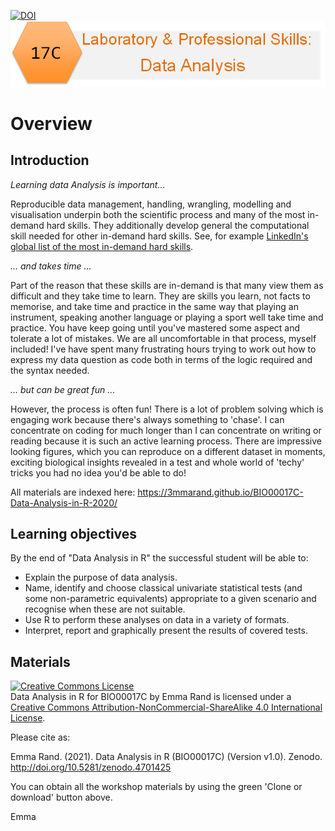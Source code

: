 [![DOI](https://zenodo.org/badge/DOI/10.5281/zenodo.4701425.svg)](https://doi.org/10.5281/zenodo.4701425)
![](pics/17C.png)

# Overview

## Introduction

*Learning data Analysis is important...*

Reproducible data management, handling, wrangling, modelling and visualisation underpin both the scientific process and many of the most in-demand hard skills. They additionally develop general the computational skill needed for other in-demand hard skills. See, for example [LinkedIn's global list of the most in-demand hard skills](https://business.linkedin.com/talent-solutions/blog/trends-and-research/2020/most-in-demand-hard-and-soft-skills).

*... and takes time ...*

Part of the reason that these skills are in-demand is that many view them as difficult and they take time to learn. They are skills you learn, not facts to memorise, and take time and practice in the same way that playing an instrument, speaking another language or playing a sport well take time and practice. You have keep going until you've mastered some aspect and tolerate a lot of mistakes. We are all uncomfortable in that process, myself included! I've have spent many frustrating hours trying to work out how to express my data question as code both in terms of the logic required and the syntax needed.

*... but can be great fun ...*

However, the process is often fun! There is a lot of problem solving which is engaging work because there's always something to 'chase'. I can concentrate on coding for much longer than I can concentrate on writing or reading because it is such an active learning process. There are impressive looking figures, which you can reproduce on a different dataset in moments, exciting biological insights revealed in a test and whole world of 'techy' tricks you had no idea you'd be able to do!

All materials are indexed here: <https://3mmarand.github.io/BIO00017C-Data-Analysis-in-R-2020/>

## **Learning objectives**

By the end of "Data Analysis in R" the successful student will be able to:

-   Explain the purpose of data analysis.
-   Name, identify and choose classical univariate statistical tests (and some non-parametric equivalents) appropriate to a given scenario and recognise when these are not suitable.
-   Use R to perform these analyses on data in a variety of formats.
-   Interpret, report and graphically present the results of covered tests.

## Materials

<a rel="license" href="http://creativecommons.org/licenses/by-nc-sa/4.0/"><img src="https://i.creativecommons.org/l/by-nc-sa/4.0/88x31.png" alt="Creative Commons License" style="border-width:0"/></a><br /><span xmlns:dct="http://purl.org/dc/terms/" property="dct:title">Data Analysis in R for BIO00017C</span> by <span xmlns:cc="http://creativecommons.org/ns#" property="cc:attributionName">Emma Rand</span> is licensed under a <a rel="license" href="http://creativecommons.org/licenses/by-nc-sa/4.0/">Creative Commons Attribution-NonCommercial-ShareAlike 4.0 International License</a>.

Please cite as:

Emma Rand. (2021). Data Analysis in R (BIO00017C) (Version v1.0). Zenodo. http://doi.org/10.5281/zenodo.4701425

You can obtain all the workshop materials by using the green 'Clone or download' button above.

Emma
